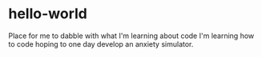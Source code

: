 # hello-world
Place for me to dabble with what I'm learning about code
I'm learning how to code hoping to one day develop an anxiety simulator. 
